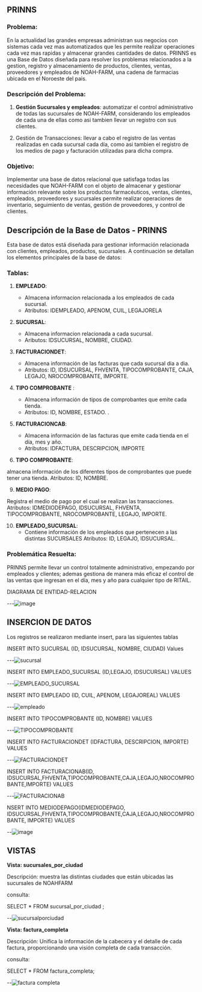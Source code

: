 ## PRINNS

### Problema:
En la actualidad las grandes empresas administran sus negocios con sistemas cada vez mas automatizados que les permite realizar operaciones cada vez mas rapidas y almacenar grandes cantidades de datos.
PRINNS es una Base de Datos diseñada para resolver los problemas relacionados a la gestion, registro y almacenamiento de productos, clientes, ventas, proveedores y empleados de NOAH-FARM, una cadena de farmacias ubicada en el Noroeste del pais. 


### Descripción del Problema:

1) **Gestión Sucursales y empleados**: automatizar el control administrativo de todas las sucursales de NOAH-FARM, considerando los empleados de cada una de ellas como asi tambien llevar un registro con sus clientes. 

2) Gestión de Transacciones: llevar a cabo el registro de las ventas realizadas en cada sucursal cada día, como asi tambien el registro de los medios de pago y facturación utilizadas para dicha compra. 


### Objetivo:

Implementar una base de datos relacional que satisfaga todas las necesidades que NOAH-FARM con el objeto de almacenar y gestionar información relevante sobre los productos farmacéuticos, ventas, clientes, empleados, proveedores y sucursales permite realizar operaciones de inventario, seguimiento de ventas, gestión de proveedores, y control de clientes.

## Descripción de la Base de Datos - PRINNS

Esta base de datos está diseñada para gestionar información relacionada con clientes, empleados, productos, sucursales. A continuación se detallan los elementos principales de la base de datos:

### Tablas:

1. **EMPLEADO**:
   - Almacena informacion relacionada a los empleados de cada sucursal.
   - Atributos: IDEMPLEADO, APENOM, CUIL, LEGAJORELA

2. **SUCURSAL**: 
   - Almacena informacion relacionada a cada sucursal.
   - Aributos: IDSUCURSAL, NOMBRE, CIUDAD.


3. **FACTURACIONDET**:
   - Almacena información de las facturas que cada sucursal dia a dia.
   - Atributos: ID, IDSUCURSAL, FHVENTA, TIPOCOMPROBANTE, CAJA, LEGAJO, NROCOMPROBANTE, IMPORTE.

6. **TIPO COMPROBANTE** :
   - Almacena información de tipos de comprobantes que emite cada tienda.
   - Atributos: ID, NOMBRE, ESTADO.
  . 

7. **FACTURACIONCAB**:
   - Almacena información de las facturas que emite cada tienda en el día, mes y año.
   - Atributos: IDFACTURA, DESCRIPCION, IMPORTE
  
8. **TIPO COMPROBANTE**:

almacena información de los diferentes tipos de comprobantes que puede tener una tienda.
Atributos: ID, NOMBRE.

9. **MEDIO PAGO**:

Registra el medio de pago por el cual se realizan las transacciones.
Atributos: IDMEDIODEPAGO, IDSUCURSAL, FHVENTA, TIPOCOMPROBANTE, NROCOMPROBANTE, LEGAJO, IMPORTE.

10. **EMPLEADO_SUCURSAL**:
    - Contiene información de los empleados que pertenecen a las distintas SUCURSALES
Atributos: ID, LEGAJO, IDSUCURSAL.


### Problemática Resuelta:

PRINNS permite llevar un control totalmente administrativo, empezando por empleados y clientes; ademas gestiona de manera más eficaz el control de las ventas que ingresan en el día, mes y año para cualquier tipo de RITAIL.



DIAGRAMA DE ENTIDAD-RELACION


---![image](https://github.com/user-attachments/assets/64d0e029-60fe-4c63-8729-285210e4178a)


## INSERCION DE DATOS

Los registros se realizaron mediante insert, para las siguientes tablas

 INSERT INTO SUCURSAL (ID, IDSUCURSAL, NOMBRE, CIUDAD) Values
 
---![sucursal](https://github.com/user-attachments/assets/7731b4a4-79a4-41df-ad3e-f0d99a434f34)

INSERT INTO EMPLEADO_SUCURSAL (ID,LEGAJO, IDSUCURSAL) VALUES

---![EMPLEADO_SUCURSAL](https://github.com/user-attachments/assets/9607ffa8-6352-4652-b46f-867e2316bd6b)

INSERT INTO EMPLEADO (ID, CUIL, APENOM, LEGAJOREAL) VALUES


---![empleado](https://github.com/user-attachments/assets/920fcd1e-d8d4-47f6-be3f-c4cff9e94299)

INSERT INTO TIPOCOMPROBANTE (ID, NOMBRE) VALUES

---![TIPOCOMPROBANTE](https://github.com/user-attachments/assets/2f530316-3d7a-40ac-a1b9-86481cecd279)

INSERT INTO FACTURACIONDET (IDFACTURA, DESCRIPCION, IMPORTE) VALUES

---![FACTURACIONDET](https://github.com/user-attachments/assets/2808dcae-d21c-443a-9c28-77cf22ea3f73)

INSERT INTO FACTURACIONAB(ID, IDSUCURSAL,FHVENTA,TIPOCOMPROBANTE,CAJA,LEGAJO,NROCOMPROBANTE,IMPORTE) VALUES

---![FACTURACIONAB](https://github.com/user-attachments/assets/c504111f-86fb-4b63-9b35-0a4267eeca5c)

NSERT INTO MEDIODEPAGO(IDMEDIODEPAGO, IDSUCURSAL,FHVENTA,TIPOCOMPROBANTE,CAJA,LEGAJO,NROCOMPROBANTE, IMPORTE) VALUES

--![image](https://github.com/user-attachments/assets/2ffd0c76-f624-4e5e-b601-092f7eff4798)

## VISTAS

**Vista: sucursales_por_ciudad**

Descripción: muestra las distintas ciudades que están ubicadas las sucursales de NOAHFARM 

consulta:

SELECT 
* 
FROM sucursal_por_ciudad ;

--![sucursalporciudad](https://github.com/user-attachments/assets/91b36c9a-be62-4d2a-ac24-4a1fa8206f3a)


**Vista: factura_completa**

Descripción: Unifica la información de la cabecera y el detalle de cada factura, proporcionando una visión completa de cada transacción.


consulta:

SELECT 
* 
FROM factura_completa;

--![factura completa](https://github.com/user-attachments/assets/f232482c-b4a7-4a01-b3df-c1e213fea862)












